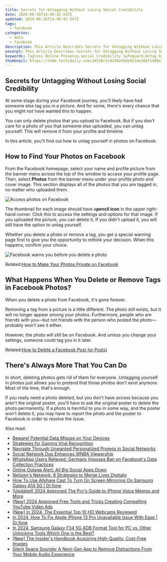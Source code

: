 ```yaml
---
title: Secrets for Untagging Without Losing Social Credibility
date: 2024-06-25T14:49:42.547Z
updated: 2024-06-26T14:49:42.547Z
tags:
  - facebook
categories:
  - meta
  - facebook
description: This Article Describes Secrets for Untagging Without Losing Social Credibility
excerpt: This Article Describes Secrets for Untagging Without Losing Social Credibility
keywords: Tagless Online Presence,Social Credibility Safeguard,Untag Discreetly,Maintain Profile Reputation,Privacy in Social Media,Untag Without Penalty,Keep Social Standing
thumbnail: https://thmb.techidaily.com/2453bc5c0249af0de921ee166f14d8e128b375913b07ba9cca730be764e6c410.jpg
---
```


## Secrets for Untagging Without Losing Social Credibility

 At some stage during your Facebook journey, you'll likely have had someone else tag you in a picture. And for some, there's every chance that you might not have wanted this to happen.

 You can only delete photos that you upload to Facebook. But if you don't care for a photo of you that someone else uploaded, you can untag yourself. This will remove it from your profile and timeline.

 In this article, you'll find out how to untag yourself in photos on Facebook.

## How to Find Your Photos on Facebook

 From the Facebook homepage, select your name and profile picture from the banner menu across the top of the window to access your profile page. Then, select **Photos** from the banner menu under your profile photo and cover image. This section displays all of the photos that you are tagged in, no matter who uploaded them.

![Access photos on Facebook](https://static1.makeuseofimages.com/wordpress/wp-content/uploads/2021/07/profile-photos.jpg)

 The thumbnail for each image should have a**pencil icon** in the upper right-hand corner. Click this to access the settings and options for that image. If you uploaded the picture, you can delete it. If you didn't upload it, you will still have the option to untag yourself.

 Whether you delete a photo or remove a tag, you get a special warning page first to give you the opportunity to rethink your decision. When this happens, confirm your choice.

![Facebook warns you before you delete a photo](https://static1.makeuseofimages.com/wordpress/wp-content/uploads/2021/07/fb-delete-photo.jpg)

 Related:[How to Make Your Photos Private on Facebook](https://www.makeuseof.com/how-to-make-photos-private-on-facebook/)

## What Happens When You Delete or Remove Tags in Facebook Photos?

When you delete a photo from Facebook, it's gone forever.

 Removing a tag from a picture is a little different. The photo still exists, but it will no longer appear among your photos. Furthermore, people who are friends with you—but not friends with the person who posted the photo—probably won't see it either.

 However, the photo will still be on Facebook. And unless you change your settings, someone could tag you in it later.

 Related:[How to Delete a Facebook Post (or Posts)](https://www.makeuseof.com/how-to-delete-facebook-posts/)

## There's Always More That You Can Do

 In short, deleting photos gets rid of them for everyone. Untagging yourself in photos just allows you to pretend that those photos don't exist anymore. Most of the time, that's enough.

 If you really need a photo deleted, but you don't have access because you aren't the original poster, you'll have to ask the original poster to delete the photo permanently. If a photo is harmful to you in some way, and the poster won't delete it, you may have to report the photo and the poster to Facebook in order to resolve the issue.


<ins class="adsbygoogle"
     style="display:block"
     data-ad-format="autorelaxed"
     data-ad-client="ca-pub-7571918770474297"
     data-ad-slot="1223367746"></ins>



<ins class="adsbygoogle"
     style="display:block"
     data-ad-client="ca-pub-7571918770474297"
     data-ad-slot="8358498916"
     data-ad-format="auto"
     data-full-width-responsive="true"></ins>

<span class="atpl-alsoreadstyle">Also read:</span>
<div><ul>
<li><a href="https://facebook.techidaily.com/beware-potential-data-misuse-on-your-devices/"><u>Beware! Potential Data Misuse on Your Devices</u></a></li>
<li><a href="https://facebook.techidaily.com/strategies-for-gaining-viral-recognition/"><u>Strategies for Gaining Viral Recognition</u></a></li>
<li><a href="https://facebook.techidaily.com/navigate-through-unwanted-personalized-promos-in-social-networks/"><u>Navigate Through Unwanted Personalized Promos in Social Networks</u></a></li>
<li><a href="https://facebook.techidaily.com/social-network-duo-enhances-wnba-viewership/"><u>Social Network Duo Enhances WNBA Viewership</u></a></li>
<li><a href="https://facebook.techidaily.com/whatsapp-users-relieved-germany-imposes-ban-on-facebooks-data-collection-practices/"><u>WhatsApp Users Relieved: Germany Imposes Ban on Facebook's Data Collection Practices</u></a></li>
<li><a href="https://facebook.techidaily.com/online-outage-alert-all-big-social-apps-down/"><u>Online Outage Alert: All Big Social Apps Down</u></a></li>
<li><a href="https://facebook.techidaily.com/netizens-network-8-strategies-to-merge-lives-digitally/"><u>Netizen's Network: 8 Strategies to Merge Lives Digitally</u></a></li>
<li><a href="https://screen-mirror.techidaily.com/how-to-use-allshare-cast-to-turn-on-screen-mirroring-on-samsung-galaxy-a14-5g-drfone-by-drfone-android/"><u>How To Use Allshare Cast To Turn On Screen Mirroring On Samsung Galaxy A14 5G | Dr.fone</u></a></li>
<li><a href="https://digital-screen-recording.techidaily.com/updated-2024-approved-the-pros-guide-to-iphone-voice-memos-and-more/"><u>[Updated] 2024 Approved  The Pro's Guide to iPhone Voice Memos and More</u></a></li>
<li><a href="https://youtube-docs.techidaily.com/024-approved-free-tools-and-tricks-creating-compelling-youtube-video-ads/"><u>[New] 2024 Approved  Free Tools and Tricks  Creating Compelling YouTube Video Ads</u></a></li>
<li><a href="https://on-screen-recording.techidaily.com/new-in-2024-the-essential-top-10-hd-webcams-reviewed/"><u>[New] In 2024, The Essential Top 10 HD Webcams Reviewed</u></a></li>
<li><a href="https://iphone-unlock.techidaily.com/in-2024-how-to-fix-apple-iphone-13-pro-unavailable-issue-with-ease-drfone-by-drfone-ios/"><u>In 2024, How To Fix Apple iPhone 13 Pro Unavailable Issue With Ease | Dr.fone</u></a></li>
<li><a href="https://android-frp.techidaily.com/in-2024-samsung-galaxy-f34-5g-adb-format-tool-for-pc-vs-other-unlocking-tools-which-one-is-the-best-by-drfone-android/"><u>In 2024, Samsung Galaxy F34 5G ADB Format Tool for PC vs. Other Unlocking Tools Which One is the Best?</u></a></li>
<li><a href="https://some-guidance.techidaily.com/new-the-insiders-handbook-acquiring-high-quality-cost-free-images/"><u>[New] The Insider's Handbook  Acquiring High-Quality, Cost-Free Images</u></a></li>
<li><a href="https://sound-tweaking.techidaily.com/silent-space-sounder-a-next-gen-app-to-remove-distractions-from-your-mobile-audio-experience/"><u>Silent Space Sounder A Next-Gen App to Remove Distractions From Your Mobile Audio Experience</u></a></li>
</ul></div>
